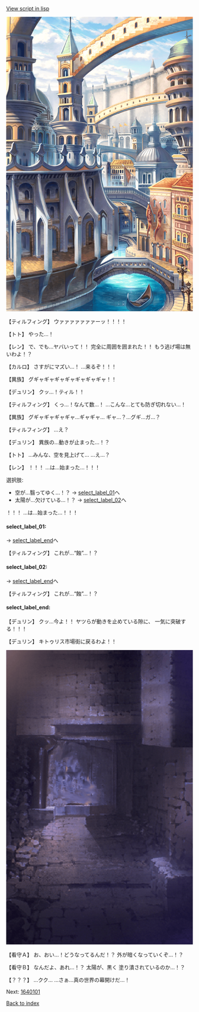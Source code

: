 [View script in lisp](../scripts/1630603.txt)

![006_town2.png](../images/backgrounds/006_town2.png)

【ティルフィング】
ウァァァァァァァーッ！！！！

【トト】
やった…！

【レン】
で、でも…ヤバいって！！
完全に周囲を囲まれた！！
もう逃げ場は無いわよ！？

【カルロ】
さすがにマズい…！
…来るぞ！！！

【異族】
グギャギャギャギャギャギャギャ！！

【デュリン】
クッ…！ティル！！

【ティルフィング】
くっ…！なんて数…！
…こんな…とても防ぎ切れない…！

【異族】
グギャギャギャギャ…ギャギャ…
ギャ…？…グギ…ガ…？

【ティルフィング】
…え？

【デュリン】
異族の…動きが止まった…！？

【トト】
…みんな、空を見上げて…
…え…？

【レン】
！！！
…は…始まった…！！！

選択肢:
- 空が…翳ってゆく…！？ → [select_label_01](#select_label_01)へ
- 太陽が…欠けている…！？ → [select_label_02](#select_label_02)へ

！！！
…は…始まった…！！！

#### select_label_01:
 → [select_label_end](#select_label_end)へ

【ティルフィング】
これが…“蝕”…！？

#### select_label_02:
 → [select_label_end](#select_label_end)へ

【ティルフィング】
これが…“蝕”…！？

#### select_label_end:

【デュリン】
クッ…今よ！！
ヤツらが動きを止めている隙に、
一気に突破する！！！

【デュリン】
キトゥリス市場街に戻るわよ！！

![006_jail.png](../images/backgrounds/006_jail.png)

【看守Ａ】
お、おい…！どうなってるんだ！？
外が暗くなっていくぞ…！？

【看守Ｂ】
なんだよ、あれ…！？
太陽が、黒く
塗り潰されているのか…！？

【？？？】
…クク…
…さぁ…真の世界の幕開けだ…！


Next: [1640101](1640101.md)

[Back to index](index.md)
